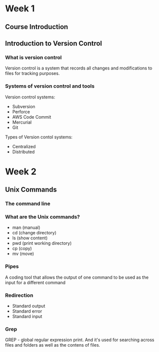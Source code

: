 # Week 1

## Course Introduction

## Introduction to Version Control

### What is version control
Version control is a system that records all changes and modifications to files for tracking purposes.

### Systems of version control and tools

Version control systems:
- Subversion
- Perforce
- AWS Code Commit
- Mercurial
- Git

Types of Version contol systems:
- Centralized
- Distributed

# Week 2

## Unix Commands

### The command line

### What are the Unix commands?

- man (manual)
- cd (change directory)
- ls (show content)
- pwd (print working directory)
- cp (copy)
- mv (move)

### Pipes 
A coding tool that allows the output of one command to be used as the input for a different command

### Redirection
- Standard output
- Standard error
- Standard input

### Grep
GREP - global regular expression print. And it's used for searching across files and folders as well as the contens of files.
